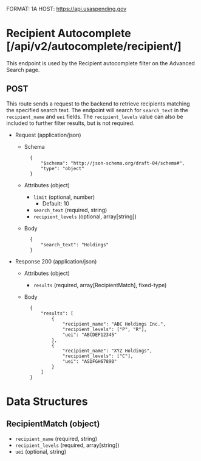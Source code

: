 FORMAT: 1A
HOST: https://api.usaspending.gov

# Recipient Autocomplete [/api/v2/autocomplete/recipient/]

This endpoint is used by the Recipient autocomplete filter on the Advanced Search page.

## POST

This route sends a request to the backend to retrieve recipients matching the specified search text. The endpoint will search for `search_text` in the `recipient_name` and `uei` fields. The `recipient_levels` value can also be included to further filter results, but is not required.

+ Request (application/json)
    + Schema

            {
                "$schema": "http://json-schema.org/draft-04/schema#",
                "type": "object"
            }

    + Attributes (object)
        + `limit` (optional, number)
            + Default: 10
        + `search_text` (required, string)
        + `recipient_levels` (optional, array[string])
    + Body

            {
                "search_text": "Holdings"
            }

+ Response 200 (application/json)
    + Attributes (object)
        + `results` (required, array[RecipientMatch], fixed-type)
    + Body

            {
                "results": [
                    {
                        "recipient_name": "ABC Holdings Inc.",
                        "recipient_levels": ["P", "R"],
                        "uei": "ABCDEF12345"
                    },
                    {
                        "recipient_name": "XYZ Holdings",
                        "recipient_levels": ["C"],
                        "uei": "ASDFGH67890"
                    }
                ]
            }

# Data Structures

## RecipientMatch (object)
+ `recipient_name` (required, string)
+ `recipient_levels` (required, array[string])
+ `uei` (optional, string)
